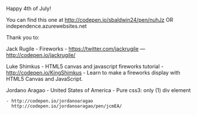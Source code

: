 Happy 4th of July! 

You can find this one at http://codepen.io/sbaldwin24/pen/nuhJz 
	OR
independence.azurewebsites.net

Thank you to:

Jack Rugile - Fireworks - https://twitter.com/jackrugile — http://codepen.io/jackrugile/

Luke Shimkus - HTML5 canvas and javascript fireworks tutorial - http://codepen.io/KingShimkus 
	- Learn to make a fireworks display with HTML5 Canvas and JavaScript. 

Jordano Aragao - United States of America - Pure css3: only (1) div element

	- http://codepen.io/jordanoaragao
	  http://codepen.io/jordanoaragao/pen/jcmEA/